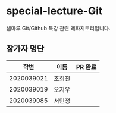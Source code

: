 # special-lecture-Git
샘마루 Git/Github 특강 관련 레파지토리입니다.

## 참가자 명단
|학번|이름|PR 완료|
|---|---|---|
|2020039021|조희진|
|2020039019|오지우|
|2020039085|서민정|
